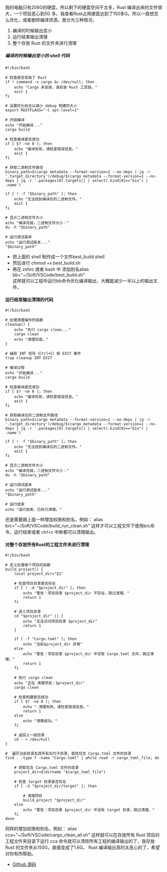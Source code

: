 我的电脑只有256G的硬盘，所以剩下的硬盘空间不太多，Rust 编译出来的文件很大，一个项目恶心到5G 多。我查看Rust占用硬盘达到了150多G。所以一直想怎么优化，或者删除编译资源。我分为三种情况，
 1. 编译的时候输出变小
 2. 运行结束输出清理
 3. 整个存放 Rust 的文件夹进行清理
 
##### 编译的时候输出变小的 shell 代码
```shell
#!/bin/bash

# 检查是否安装了 Rust
if ! command -v cargo &> /dev/null; then
    echo "Cargo 未安装，请安装 Rust 工具链。"
    exit 1
fi

# 设置优化标志以减小 debug 构建的大小
export RUSTFLAGS="-C opt-level=1"

# 开始编译
echo "开始编译..."
cargo build

# 检查编译是否成功
if [ $? -ne 0 ]; then
    echo "编译失败，请检查错误信息。"
    exit 1
fi

# 获取二进制文件路径
binary_path=$(cargo metadata --format-version=1 --no-deps | jq -r '.target_directory')/debug/$(cargo metadata --format-version=1 --no-deps | jq -r '.packages[0].targets[] | select(.kind[0]=="bin") | .name')

if [ ! -f "$binary_path" ]; then
    echo "无法找到编译后的二进制文件。"
    exit 1
fi

# 显示二进制文件大小
echo "编译完成。二进制文件大小："
du -h "$binary_path"

# 运行调试版本
echo "运行调试版本..."
"$binary_path"
```
+ 把上面的 shell 制作成一个文件best_build.shell
+ 然后进行 chmod +x best_build.sh 
+ 再在.zshrc 或者 bash 中 添加别名alias bb="~/Soft/VSCode/best_build.sh"  
 这样就可以工程中运行bb命令优化编译输出，大概能减少一半以上的输出文件。
 
####  运行结束输出清理的代码
```
#!/bin/bash

# 处理清理操作的函数
cleanup() {
    echo "执行 cargo clean..."
    cargo clean
    echo "清理完成。"
}

# 捕获 INT 信号（Ctrl+C）和 EXIT 事件
trap cleanup INT EXIT

# 编译过程
echo "开始编译..."
cargo build

# 检查编译是否成功
if [ $? -ne 0 ]; then
    echo "编译失败，请检查错误信息。"
    exit 1
fi

# 获取编译后的二进制文件路径
binary_path=$(cargo metadata --format-version=1 --no-deps | jq -r '.target_directory')/debug/$(cargo metadata --format-version=1 --no-deps | jq -r '.packages[0].targets[] | select(.kind[0]=="bin") | .name')

if [ ! -f "$binary_path" ]; then
    echo "无法找到编译后的二进制文件。"
    exit 1
fi

# 显示二进制文件大小
echo "编译完成。二进制文件大小："
du -h "$binary_path"

# 运行调试版本
echo "运行调试版本..."
"$binary_path"

# 运行结束
echo "运行结束，已执行清理。"
```
还是需要跟上面一样增加权限和别名。例如：
alias brc="~/Soft/VSCode/build_run_clean.sh"
这样才可以工程文件下使用brc命令，运行结束或者 ctrl+c 中断都可以清理输出。

#### 对整个存放所有Rust的工程文件夹进行清理
```
#!/bin/bash

# 定义处理单个项目的函数
build_project() {
    local project_dir="$1"

    # 检查项目目录是否存在
    if [ ! -d "$project_dir" ]; then
        echo "警告：项目目录 $project_dir 不存在，跳过清理。"
        return 1
    fi

    # 进入项目目录
    cd "$project_dir" || {
        echo "无法访问项目目录 $project_dir"
        return 1
    }

    if [ -f "Cargo.toml" ]; then
        echo "当前$project_dir 异常"
    else
        echo "警告：项目目录 $project_dir 中没有 Cargo.toml 文件，跳过清理。"
        return 1
    fi

    # 执行 cargo clean
    echo "正在 清理项目：$project_dir"
    cargo clean

    # 检查构建是否成功
    if [ $? -ne 0 ]; then
        echo " 清理失败，请检查错误信息。"
        return 1
    else
        echo "清理成功。"
    fi

    # 返回上一级目录
    cd - > /dev/null
}

#  遍历当前目录及其所有后代子目录，查找包含 Cargo.toml 文件的目录
find . -type f -name "Cargo.toml" | while read -r cargo_toml_file; do
    
    # 获取包含 Cargo.toml 文件的目录
    project_dir=$(dirname "$cargo_toml_file")
    
    # 检查 target 目录是否存在
    if [ -d "$project_dir/target" ]; then

        # 清理项目
        build_project "$project_dir"
    else
        echo "警告：项目目录 $project_dir 中没有 target 目录，跳过清理。"
    fi
done
```
同样的增加权限和别名，例如：
alias cca="~/Soft/VSCode/cargo_clean_all.sh"
这样就可以在存放所有 Rust 项目的工程文件夹目录下运行 cca 命令就可以清除所有工程的编译输出的了，我存放Rust 的文件夹从150G，直接变成了1.6G。
Rust 编译输出真的太恶心的了，希望对你有所帮助。
+ [Github 源码](https://github.com/chinaxxren/rust-repo)
